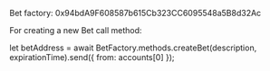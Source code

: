 Bet factory: 0x94bdA9F608587b615Cb323CC6095548a5B8d32Ac


For creating a new Bet call method:

let betAddress = await BetFactory.methods.createBet(description, expirationTime).send({ from: accounts[0] });
